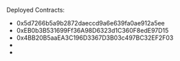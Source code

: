 Deployed Contracts: 
- 0x5d7266b5a9b2872daeccd9a6e639fa0ae912a5ee
- 0xEB0b3B531699Ff36A98D6323d1C360F8edE97D15
- 0x4BB20B5aaEA3C196D3367D3B03c497BC32EF2F03
- 
- 
